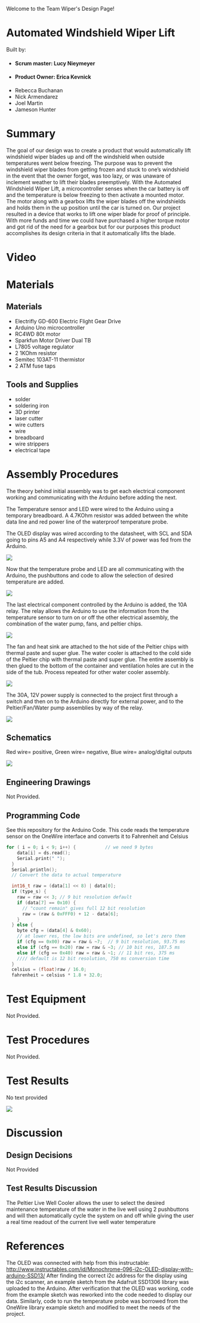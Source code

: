 Welcome to the Team Wiper's Design Page!
# Automated Windshield Wiper Lift
Built by:
* #### Scrum master: Lucy Nieymeyer
* #### Product Owner: Erica Kevnick
* Rebecca Buchanan 
* Nick Armendarez
* Joel Martin
* Jameson Hunter
# Summary
The goal of our design was to create a product that would automatically lift windshield wiper blades up and off the windshield when outside temperatures went below freezing. The purpose was to prevent the windshield wiper blades from getting frozen and stuck to one’s windshield in the event that the owner forgot, was too lazy, or was unaware of inclement weather to lift their blades preemptively. With the Automated Windshield Wiper Lift, a microcontroller senses when the car battery is off and the temperature is below freezing to then activate a mounted motor. The motor along with a gearbox lifts the wiper blades off the windshields and holds them in the up position until the car is turned on. Our project resulted in a device that works to lift one wiper blade for proof of principle. With more funds and time we could have purchased a higher torque motor and got rid of the need for a gearbox but for our purposes this product accomplishes its design criteria in that it automatically lifts the blade. 
# Video
# Materials
## Materials
* Electrifly GD-600 Electric Flight Gear Drive 
* Arduino Uno microcontroller
* RC4WD 80t motor
* Sparkfun Motor Driver Dual TB
* L7805 voltage regulator
* 2 1KOhm resistor
* Semitec 103AT-11 thermistor
* 2 ATM fuse taps
## Tools and Supplies
* solder
* soldering iron 
* 3D printer 
* laser cutter
* wire cutters
* wire
* breadboard 
* wire strippers
* electrical tape
# Assembly Procedures
The theory behind initial assembly was to get each electrical component working and communicating with the Arduino before adding the next.

The Temperature sensor and LED were wired to the Arduino using a temporary breadboard. A 4.7KOhm resistor was added between the white data line and red power line of the waterproof temperature probe.

The OLED display was wired according to the datasheet, with SCL and SDA going to pins A5 and A4 respectively while 3.3V of power was fed from the Arduino.

![](https://github.com/joedvorak/BAE305Example/blob/master/Design%20File%20Images/SensorandLED6.jpg)

Now that the temperature probe and LED are all communicating with the Arduino, the pushbuttons and code to allow the selection of desired temperature are added.

![](https://github.com/joedvorak/BAE305Example/blob/master/Design%20File%20Images/ButtonsToo.jpg)

The last electrical component controlled by the Arduino is added, the 10A relay. The relay allows the Arduino to use the information from the temperature sensor to turn on or off the other electrical assembly, the combination of the water pump, fans, and peltier chips.

![](https://github.com/joedvorak/BAE305Example/blob/master/Design%20File%20Images/RelayAlso.jpg)

The fan and heat sink are attached to the hot side of the Peltier chips with thermal paste and super glue. The water cooler is attached to the cold side of the Peltier chip with thermal paste and super glue. The entire assembly is then glued to the bottom of the container and ventilation holes are cut in the side of the tub. Process repeated for other water cooler assembly.

![](https://github.com/joedvorak/BAE305Example/blob/master/Design%20File%20Images/peltierheatsinkassembly.jpg)

The 30A, 12V power supply is connected to the project first through a switch and then on to the Arduino directly for external power, and to the Peltier/Fan/Water pump assemblies by way of the relay.

![](https://github.com/joedvorak/BAE305Example/blob/master/Design%20File%20Images/tundra3000.jpg)

## Schematics
Red wire= positive, Green wire= negative, Blue wire= analog/digital outputs

![](https://github.com/joedvorak/BAE305Example/blob/master/Design%20File%20Images/Tundra%203000_schem.gif)

## Engineering Drawings
Not Provided.
## Programming Code
See this repository for the Arduino Code.
This code reads the temperature sensor on the OneWire interface and converts it to Fahrenheit and Celsius
```C
for ( i = 0; i < 9; i++) {           // we need 9 bytes
    data[i] = ds.read();
    Serial.print(" ");
  }
  Serial.println();
  // Convert the data to actual temperature

  int16_t raw = (data[1] << 8) | data[0];
  if (type_s) {
    raw = raw << 3; // 9 bit resolution default
    if (data[7] == 0x10) {
      // "count remain" gives full 12 bit resolution
      raw = (raw & 0xFFF0) + 12 - data[6];
    }
  } else {
    byte cfg = (data[4] & 0x60);
    // at lower res, the low bits are undefined, so let's zero them
    if (cfg == 0x00) raw = raw & ~7;  // 9 bit resolution, 93.75 ms
    else if (cfg == 0x20) raw = raw & ~3; // 10 bit res, 187.5 ms
    else if (cfg == 0x40) raw = raw & ~1; // 11 bit res, 375 ms
    //// default is 12 bit resolution, 750 ms conversion time
  }
  celsius = (float)raw / 16.0;
  fahrenheit = celsius * 1.8 + 32.0;
```
# Test Equipment
Not Provided.
# Test Procedures
Not Provided.
# Test Results
No text provided

![](https://github.com/joedvorak/BAE305Example/blob/master/Design%20File%20Images/Graph.png)

# Discussion
## Design Decisions
Not Provided
## Test Results Discussion
The Peltier Live Well Cooler allows the user to select the desired maintenance temperature of the water in the live well using 2 pushbuttons and will then automatically cycle the system on and off while giving the user a real time readout of the current live well water temperature
# References
The OLED was connected with help from this instructable: http://www.instructables.com/id/Monochrome-096-i2c-OLED-display-with-arduino-SSD13/
After finding the correct i2c address for the display using the i2c scanner, an example sketch from the Adafruit SSD1306 library was uploaded to the Arduino. After verification that the OLED was working, code from the example sketch was reworked into the code needed to display our data.
Similarly, code to run the temperature probe was borrowed from the OneWire library example sketch and modified to meet the needs of the project.
